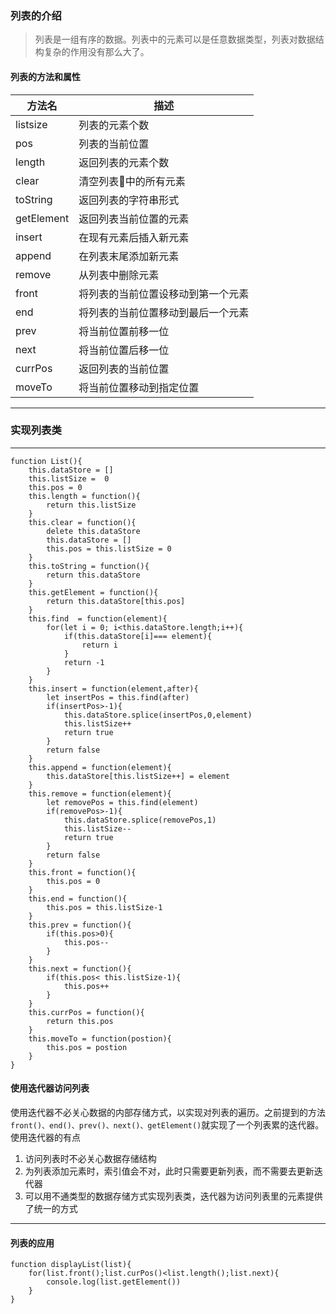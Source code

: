 ### 列表的介绍 
> 列表是一组有序的数据。列表中的元素可以是任意数据类型，列表对数据结构复杂的作用没有那么大了。

####  列表的方法和属性

方法名      |  描述
-----------|--------
listsize   |   列表的元素个数
pos       |   列表的当前位置
length     |   返回列表的元素个数
clear      |   清空列表中的所有元素
toString   |   返回列表的字符串形式
getElement |   返回列表当前位置的元素
insert     |   在现有元素后插入新元素
append     |   在列表末尾添加新元素
remove     |   从列表中删除元素
front      |   将列表的当前位置设移动到第一个元素
end        |   将列表的当前位置移动到最后一个元素
prev       |   将当前位置前移一位
next       |   将当前位置后移一位
currPos    |   返回列表的当前位置
moveTo     |   将当前位置移动到指定位置

---
### **实现列表类**
---
    function List(){
        this.dataStore = []
        this.listSize =  0
        this.pos = 0
        this.length = function(){
            return this.listSize
        }
        this.clear = function(){
            delete this.dataStore
            this.dataStore = []
            this.pos = this.listSize = 0
        }
        this.toString = function(){
            return this.dataStore
        }
        this.getElement = function(){
            return this.dataStore[this.pos]
        }
        this.find  = function(element){
            for(let i = 0; i<this.dataStore.length;i++){
                if(this.dataStore[i]=== element){
                    return i
                }
                return -1
            }
        }
        this.insert = function(element,after){
            let insertPos = this.find(after)
            if(insertPos>-1){
                this.dataStore.splice(insertPos,0,element)
                this.listSize++
                return true
            }
            return false
        }
        this.append = function(element){
            this.dataStore[this.listSize++] = element
        }    
        this.remove = function(element){
            let removePos = this.find(element)
            if(removePos>-1){
                this.dataStore.splice(removePos,1)
                this.listSize--
                return true
            }
            return false
        }
        this.front = function(){
            this.pos = 0
        }
        this.end = function(){
            this.pos = this.listSize-1
        }
        this.prev = function(){
            if(this.pos>0){
                this.pos--
            }
        }
        this.next = function(){
            if(this.pos< this.listSize-1){
                this.pos++
            }
        }
        this.currPos = function(){
            return this.pos
        }
        this.moveTo = function(postion){
            this.pos = postion
        }
    }
####   使用迭代器访问列表

使用迭代器不必关心数据的内部存储方式，以实现对列表的遍历。之前提到的方法```front()、end()、prev()、next()、getElement()```就实现了一个列表累的迭代器。使用迭代器的有点
1. 访问列表时不必关心数据存储结构
2. 为列表添加元素时，索引值会不对，此时只需要更新列表，而不需要去更新迭代器
3. 可以用不通类型的数据存储方式实现列表类，迭代器为访问列表里的元素提供了统一的方式


---
#### 列表的应用 

    function displayList(list){
        for(list.front();list.curPos()<list.length();list.next){
            console.log(list.getElement())
        }
    }